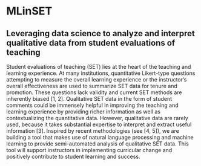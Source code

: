 # MLinSET
## Leveraging data science to analyze and interpret qualitative data from student evaluations of teaching

Student evaluations of teaching (SET) lies at the heart of the teaching and learning experience. At many institutions, quantitative Likert-type questions attempting to measure the overall learning experience or the instructor’s overall effectiveness are used to summarize SET data for tenure and promotion. These questions lack validity and current SET methods are inherently biased [1, 2]. Qualitative SET data in the form of student comments could be immensely helpful in improving the teaching and learning experience by providing richer information as well as contextualizing the quantitative data. However, qualitative data are rarely used, because it takes substantial expertise to interpret and extract useful information [3]. Inspired by recent methodologies (see [4, 5]), we are building a tool that makes use of natural language processing and machine learning to provide semi-automated analysis of qualitative SET data. This tool will support instructors in implementing curricular change and positively contribute to student learning and success.​

